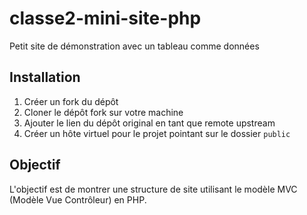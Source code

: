 # classe2-mini-site-php

Petit site de démonstration avec un tableau comme données

## Installation

1. Créer un fork du dépôt
2. Cloner le dépôt fork sur votre machine
3. Ajouter le lien du dépôt original en tant que remote upstream
4. Créer un hôte virtuel pour le projet pointant sur le dossier `public`

## Objectif

L'objectif est de montrer une structure de site utilisant le modèle MVC (Modèle Vue Contrôleur) en PHP.
